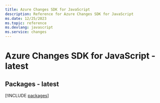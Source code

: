 ```yaml
---
title: Azure Changes SDK for JavaScript
description: Reference for Azure Changes SDK for JavaScript
ms.date: 12/25/2023
ms.topic: reference
ms.devlang: javascript
ms.service: changes
---
```

# Azure Changes SDK for JavaScript - latest
## Packages - latest
[!INCLUDE [packages](changes-index.md)]